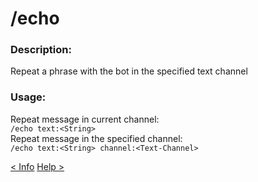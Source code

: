 # /echo

### Description:
Repeat a phrase with the bot in the specified text channel<br>

### Usage:
Repeat message in current channel:<br>
`/echo text:<String>`<br>
Repeat message in the specified channel:<br>
`/echo text:<String> channel:<Text-Channel>`<br>

<a class="button prev" href="./#/commands/basiccommands/info" role="button">< Info</a>
<a class="button next" href="./#/commands/basiccommands/help" role="button">Help ></a>